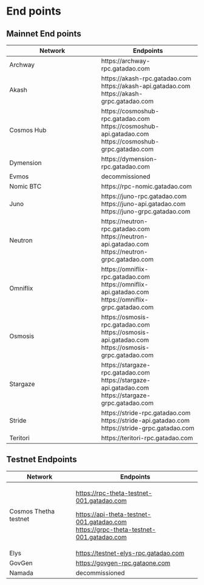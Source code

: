 # End points

## Mainnet End points

<table><thead><tr><th width="356">Network</th><th width="332">Endpoints</th></tr></thead><tbody><tr><td>Archway </td><td>https://archway-rpc.gatadao.com</td></tr><tr><td>Akash</td><td>https://akash-rpc.gatadao.com<br>https://akash-api.gatadao.com <br>https://akash-grpc.gatadao.com</td></tr><tr><td>Cosmos Hub</td><td>https://cosmoshub-rpc.gatadao.com<br>https://cosmoshub-api.gatadao.com <br>https://cosmoshub-grpc.gatadao.com</td></tr><tr><td>Dymension</td><td>https://dymension-rpc.gatadao.com<br></td></tr><tr><td>Evmos</td><td>decommissioned</td></tr><tr><td>Nomic BTC</td><td>https://rpc-nomic.gatadao.com</td></tr><tr><td>Juno</td><td>https://juno-rpc.gatadao.com<br>https://juno-api.gatadao.com <br>https://juno-grpc.gatadao.com</td></tr><tr><td>Neutron</td><td>https://neutron-rpc.gatadao.com<br>https://neutron-api.gatadao.com <br>https://neutron-grpc.gatadao.com</td></tr><tr><td>Omniflix</td><td>https://omniflix-rpc.gatadao.com<br>https://omniflix-api.gatadao.com <br>https://omniflix-grpc.gatadao.com</td></tr><tr><td>Osmosis</td><td>https://osmosis-rpc.gatadao.com<br>https://osmosis-api.gatadao.com <br>https://osmosis-grpc.gatadao.com</td></tr><tr><td>Stargaze</td><td>https://stargaze-rpc.gatadao.com<br>https://stargaze-api.gatadao.com <br>https://stargaze-grpc.gatadao.com</td></tr><tr><td>Stride</td><td>https://stride-rpc.gatadao.com<br>https://stride-api.gatadao.com <br>https://stride-grpc.gatadao.com</td></tr><tr><td>Teritori</td><td>https://teritori-rpc.gatadao.com</td></tr></tbody></table>



## Testnet Endpoints



| Network               | Endpoints                                                                                                                                      |
| --------------------- | ---------------------------------------------------------------------------------------------------------------------------------------------- |
| Cosmos Thetha testnet | <p>https://rpc-theta-testnet-001.gatadao.com</p><p>https://api-theta-testnet-001.gatadao.com<br>https://grpc-theta-testnet-001.gatadao.com</p> |
| Elys                  | https://testnet-elys-rpc.gatadao.com                                                                                                           |
| GovGen                | https://govgen-rpc.gataone.com                                                                                                                 |
| Namada                | decommissioned                                                                                                                                 |
